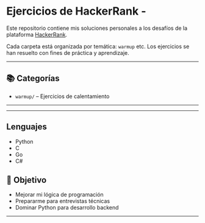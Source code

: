 #  Ejercicios de HackerRank -

Este repositorio contiene mis soluciones personales a los desafíos de  la plataforma [HackerRank](https://www.hackerrank.com/).

Cada carpeta está organizada por temática: `warmup` etc. Los ejercicios se han resuelto con fines de práctica y aprendizaje.

---

## 📚 Categorías

- `warmup/` – Ejercicios de calentamiento


---

---
## Lenguajes 

- Python
- C
- Go 
- C# 


## 🧠 Objetivo

- Mejorar mi lógica de programación
- Prepararme para entrevistas técnicas
- Dominar Python para desarrollo backend

---
